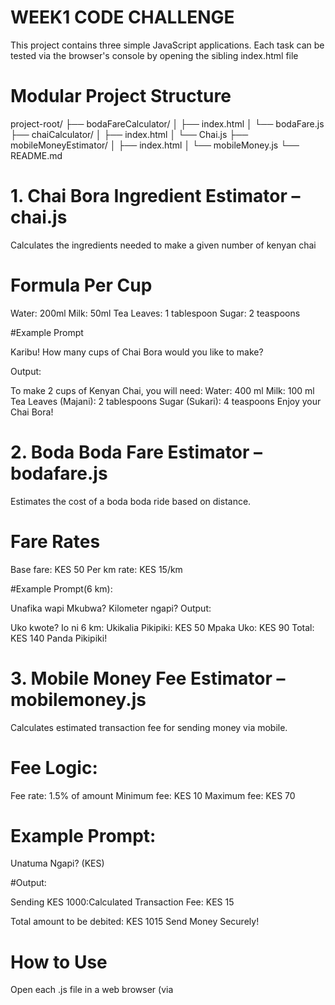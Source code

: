 # WEEK1 CODE CHALLENGE

This project contains three simple JavaScript applications. Each task  can be tested via the browser's console by opening the sibling index.html file

# Modular Project Structure

project-root/
├── bodaFareCalculator/
│   ├── index.html
│   └── bodaFare.js
├── chaiCalculator/
│   ├── index.html
│   └── Chai.js
├── mobileMoneyEstimator/
│   ├── index.html
│   └── mobileMoney.js
└── README.md
     

# 1. Chai Bora Ingredient Estimator – chai.js

Calculates the ingredients needed to make a given number of kenyan chai

# Formula Per Cup

Water: 200ml
Milk: 50ml
Tea Leaves: 1 tablespoon
Sugar: 2 teaspoons

#Example Prompt

Karibu! How many cups of Chai Bora would you like to make?

Output:

To make 2 cups of Kenyan Chai, you will need:
Water: 400 ml
Milk: 100 ml
Tea Leaves (Majani): 2 tablespoons
Sugar (Sukari): 4 teaspoons
Enjoy your Chai Bora!




 # 2. Boda Boda Fare Estimator – bodafare.js

Estimates the cost of a boda boda ride based on distance.

# Fare Rates

Base fare: KES 50
Per km rate: KES 15/km

 #Example Prompt(6 km):

Unafika wapi Mkubwa? Kilometer ngapi?
  Output:

Uko kwote? Io ni 6 km:
Ukikalia Pikipiki: KES 50
Mpaka Uko: KES 90
Total: KES 140
Panda Pikipiki!





 # 3. Mobile Money Fee Estimator – mobilemoney.js

Calculates estimated transaction fee for sending money via mobile.

# Fee Logic:

Fee rate: 1.5% of amount
Minimum fee: KES 10
Maximum fee: KES 70

# Example Prompt:

Unatuma Ngapi? (KES)

  #Output:

Sending KES 1000:Calculated Transaction Fee: KES 15 

Total amount to be debited: KES 1015 Send Money Securely!

# How to Use

Open each .js file in a web browser (via <script> tag or DevTools Console).

You'll be prompted for input  for amount

Results are logged in the browser console



# Author
Gideon Kimaiyo

# License
Licensed under:[MIT License](https://opensource.org/licenses/MIT)


